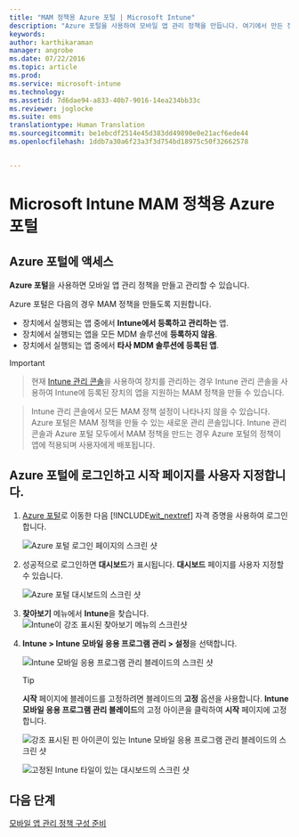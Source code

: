```yaml
---
title: "MAM 정책용 Azure 포털 | Microsoft Intune"
description: "Azure 포털을 사용하여 모바일 앱 관리 정책을 만듭니다. 여기에서 만든 정책은 Intune에 등록되었거나 등록되지 않은 장치에 적용할 수 있습니다."
keywords: 
author: karthikaraman
manager: angrobe
ms.date: 07/22/2016
ms.topic: article
ms.prod: 
ms.service: microsoft-intune
ms.technology: 
ms.assetid: 7d6dae94-a833-40b7-9016-14ea234bb33c
ms.reviewer: joglocke
ms.suite: ems
translationtype: Human Translation
ms.sourcegitcommit: be1ebcdf2514e45d383dd49890e0e21acf6ede44
ms.openlocfilehash: 1ddb7a30a6f23a3f3d754bd18975c50f32662578


---
```


# Microsoft Intune MAM 정책용 Azure 포털
## Azure 포털에 액세스
**Azure 포털**을 사용하면 모바일 앱 관리 정책을 만들고 관리할 수 있습니다.

Azure 포털은 다음의 경우 MAM 정책을 만들도록 지원합니다.
- 장치에서 실행되는 앱 중에서 **Intune에서 등록하고 관리하는** 앱.
- 장치에서 실행되는 앱을 모든 MDM 솔루션에 **등록하지 않음**.
- 장치에서 실행되는 앱 중에서 **타사 MDM 솔루션에 등록된 앱**.

>[!IMPORTANT]

> 현재 [Intune 관리 콘솔](configure-and-deploy-mobile-application-management-policies-in-the-microsoft-intune-console.md)을 사용하여 장치를 관리하는 경우 Intune 관리 콘솔을 사용하여 Intune에 등록된 장치의 앱을 지원하는 MAM 정책을 만들 수 있습니다.

> Intune 관리 콘솔에서 모든 MAM 정책 설정이 나타나지 않을 수 있습니다. Azure 포털은 MAM 정책을 만들 수 있는 새로운 관리 콘솔입니다. Intune 관리 콘솔과 Azure 포털 모두에서 MAM 정책을 만드는 경우 Azure 포털의 정책이 앱에 적용되며 사용자에게 배포됩니다.

## Azure 포털에 로그인하고 시작 페이지를 사용자 지정합니다.

1.  [Azure 포털](https://portal.azure.com)로 이동한 다음 [!INCLUDE[wit_nextref](../includes/wit_nextref_md.md)] 자격 증명을 사용하여 로그인합니다.

    ![Azure 포털 로그인 페이지의 스크린 샷](../media/AppManagement/AzurePortal_MAMSigninPage.png)

2.  성공적으로 로그인하면 **대시보드**가 표시됩니다. **대시보드** 페이지를 사용자 지정할 수 있습니다.

    ![Azure 포털 대시보드의 스크린 샷](../media/AppManagement/AzurePortal_MAMStartboard_NoMAM.png)

3.  **찾아보기** 메뉴에서 **Intune**을 찾습니다.![Intune이 강조 표시된 찾아보기 메뉴의 스크린샷](../media/AppManagement/AzurePortal_MAM_Browse_Intune.png)

4.  **Intune > Intune 모바일 응용 프로그램 관리 > 설정**을 선택합니다.

    ![Intune 모바일 응용 프로그램 관리 블레이드의 스크린 샷](../media/AppManagement/AzurePortal_MAM_Mainblade.png)

    > [!TIP]
    >  **시작** 페이지에 블레이드를 고정하려면 블레이드의 **고정** 옵션을 사용합니다.   **Intune 모바일 응용 프로그램 관리 블레이드**의 고정 아이콘을 클릭하여 **시작** 페이지에 고정합니다.

    ![강조 표시된 핀 아이콘이 있는 Intune 모바일 응용 프로그램 관리 블레이드의 스크린 샷](../media/AppManagement/AzurePortal_MAM_PinBladeAction.png)

    ![고정된 Intune 타일이 있는 대시보드의 스크린 샷](../media/AppManagement/AzurePortal_MAM_Startboard_withMAM.png)
## 다음 단계
[모바일 앱 관리 정책 구성 준비](get-ready-to-configure-mobile-app-management-policies-with-microsoft-intune.md)



<!--HONumber=Jul16_HO5-->


